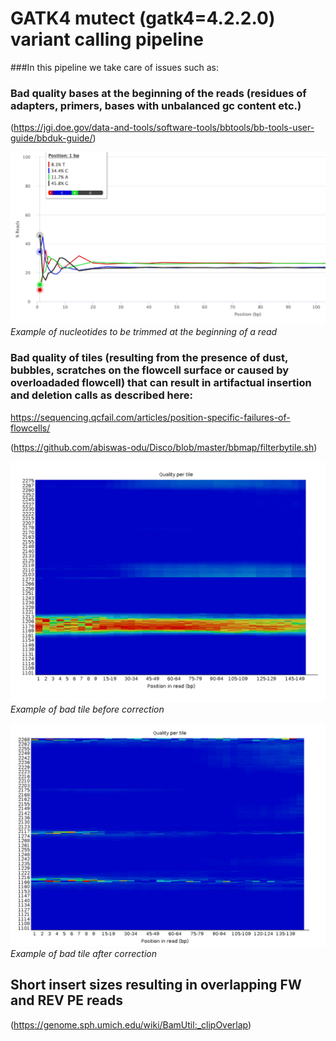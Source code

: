 # GATK4 mutect (gatk4=4.2.2.0) variant calling pipeline

###In this pipeline we take care of issues such as:

### Bad quality bases at the beginning of the reads (residues of adapters, primers, bases with unbalanced gc content etc.)
(https://jgi.doe.gov/data-and-tools/software-tools/bbtools/bb-tools-user-guide/bbduk-guide/)

![Example](Pictures/trimming.png)
*Example of nucleotides to be trimmed at the beginning of a read*

### Bad quality of tiles (resulting from the presence of dust, bubbles, scratches on the flowcell surface or caused by overloadaded flowcell) that can result in artifactual insertion and deletion calls as described here:
https://sequencing.qcfail.com/articles/position-specific-failures-of-flowcells/

(https://github.com/abiswas-odu/Disco/blob/master/bbmap/filterbytile.sh)

![Example](Pictures/tiles_before.png)
*Example of bad tile before correction*


![Example](Pictures/tiles_after.png)
*Example of bad tile after correction*


## Short insert sizes resulting in overlapping FW and REV PE reads 
(https://genome.sph.umich.edu/wiki/BamUtil:_clipOverlap)


